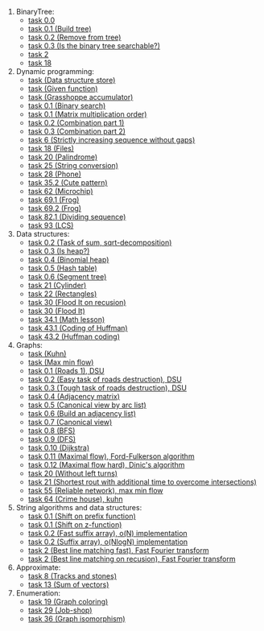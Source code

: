 1. BinaryTree:
   * [task 0.0](./BinaryTree/task%200.0/ "task 0.0") 
   * [task 0.1 (Build tree)](./BinaryTree/task%200.1/ "task 0.1 (Build tree)")
   * [task 0.2 (Remove from tree)](./BinaryTree/task%200.2%20(Remove%20from%20tree)/ "task 0.2 (Remove from tree)")
   * [task 0.3 (Is the binary tree searchable?)](./BinaryTree/task%200.3%20(is%20the%20binary%20tree%20searchable?)/ "task 0.3 (Is the binary tree searchable?)")
   * [task 2](./BinaryTree/task%202/ "task 2")
   * [task 18](./BinaryTree/task_18/ "task 18")
2. Dynamic programming:
   * [task (Data structure store)](./Dynamic%20programming/task%20(data%20structure%20store)/ "task (Data structure store)")
   * [task (Given function)](./Dynamic%20programming/task%20(given%20a%20function)/ "task (Given function)")
   * [task (Grasshoppe accumulator)](./Dynamic%20programming/task%20(grasshoppe%20accumulator)/ "task (Grasshope accumulator)")
   * [task 0.1 (Binary search)](./Dynamic%20programming/task%200.1%20(binary%20search)/ "task 0.1 (Binary search)")
   * [task 0.1 (Matrix multiplication order)](./Dynamic%20programming/task%200.1%20(matrix%20multiplication%20order)/ "task 0.1 (Matrix multiplication order)")
   * [task 0.2 (Combination part 1)](./Dynamic%20programming/task%200.2%20(combination%20(1%20part))/ "task 0.2 (Combination part 1)")
   * [task 0.3 (Combination part 2)](https://github.com/L3b1n/course_2/tree/main/Algorithms%20(C%2B%2B)/dynamic%20programming/task%200.3%20(combination%20(2%20part)) "task 0.3 (Combination part 3)")
   * [task 6 (Strictly increasing sequence without gaps)](https://github.com/L3b1n/course_2/tree/main/Algorithms%20(C%2B%2B)/dynamic%20programming/task%206%20(strictly%20increasing%20sequence%20without%20gaps) "task 6 (Strictly increasing sequence without gaps)")
   * [task 18 (Files)](https://github.com/L3b1n/course_2/tree/main/Algorithms%20(C%2B%2B)/dynamic%20programming/task%2018%20(files) "task 18 (Files)")
   * [task 20 (Palindrome)](https://github.com/L3b1n/course_2/tree/main/Algorithms%20(C%2B%2B)/dynamic%20programming/task%2020%20(Palindrome) "task 20 (Palindrome)")
   * [task 25 (String conversion)](https://github.com/L3b1n/course_2/tree/main/Algorithms%20(C%2B%2B)/dynamic%20programming/task%2025%20(string%20conversion) "task 25 (String conversion)")
   * [task 28 (Phone)](https://github.com/L3b1n/course_2/tree/main/Algorithms%20(C%2B%2B)/dynamic%20programming/task%2028%20(phone) "task 25 (Phone)")
   * [task 35.2 (Cute pattern)](https://github.com/L3b1n/course_2/tree/main/Algorithms%20(C%2B%2B)/dynamic%20programming/task%2035.2%20(cute%20pattern) "task 35.2 (Cute pattern)")
   * [task 62 (Microchip)](https://github.com/L3b1n/course_2/tree/main/Algorithms%20(C%2B%2B)/dynamic%20programming/task%2062%20(microchip) "task 62 (Microchip)")
   * [task 69.1 (Frog)](https://github.com/L3b1n/course_2/tree/main/Algorithms%20(C%2B%2B)/dynamic%20programming/task%2069.1%20(frog) "task 69.1 (Frog)")
   * [task 69.2 (Frog)](https://github.com/L3b1n/course_2/tree/main/Algorithms%20(C%2B%2B)/dynamic%20programming/task%2069.2%20(frog) "task 69.2 (Frog)")
   * [task 82.1 (Dividing sequence)](https://github.com/L3b1n/course_2/tree/main/Algorithms%20(C%2B%2B)/dynamic%20programming/task%2082.1%20(dividing%20sequence) "task 82.1 (Dividing sequence)")
   * [task 93 (LCS)](https://github.com/L3b1n/course_2/tree/main/Algorithms%20(C%2B%2B)/dynamic%20programming/task%2093%20(LCS) "task 93 (LCS)")
3. Data structures:
   * [task 0.2 (Task of sum, sqrt-decomposition)](https://github.com/L3b1n/course_2/tree/main/Algorithms%20(C%2B%2B)/Data%20structures/task%200.2%20(task%20of%20sum) "task 0.2 (Task of sum, sqrt-decomposition)")
   * [task 0.3 (Is heap?)](https://github.com/L3b1n/course_2/tree/main/Algorithms%20(C%2B%2B)/Data%20structures/task%200.3%20(is%20heap%3F) "task 0.3 (Is heap?)")
   * [task 0.4 (Binomial heap)](https://github.com/L3b1n/course_2/tree/main/Algorithms%20(C%2B%2B)/Data%20structures/task%200.4%20(binomial%20heap) "task 0.3 (Binomial heap)")
   * [task 0.5 (Hash table)](https://github.com/L3b1n/course_2/tree/main/Algorithms%20(C%2B%2B)/Data%20structures/task%200.5%20(hash%20table) "task 0.5 (Hash table)")
   * [task 0.6 (Segment tree)](https://github.com/L3b1n/course_2/tree/main/Algorithms%20(C%2B%2B)/Data%20structures/task%200.6%20(segment%20tree) "task 0.6 (Segment tree)")
   * [task 21 (Cylinder)](https://github.com/L3b1n/course_2/tree/main/Algorithms%20(C%2B%2B)/Data%20structures/task%2021%20(cylinder) "task 21 (Cylinder)")
   * [task 22 (Rectangles)](https://github.com/L3b1n/course_2/tree/main/Algorithms%20(C%2B%2B)/Data%20structures/task%2022%20(rectangles) "task 22 (Rectangles)")
   * [task 30 (Flood It on recusion)](https://github.com/L3b1n/course_2/tree/main/Algorithms%20(C%2B%2B)/Data%20structures/task%2030%20(Flood%20It%20on%20recursion) "task 30 (Flood It on recusion)")
   * [task 30 (Flood It)](https://github.com/L3b1n/course_2/tree/main/Algorithms%20(C%2B%2B)/Data%20structures/task%2030%20(Flood%20It) "task 30 (Flood It)")
   * [task 34.1 (Math lesson)](https://github.com/L3b1n/course_2/tree/main/Algorithms%20(C%2B%2B)/Data%20structures/task%2034.1%20(math%20lesson) "task 34.1 (Math lesson)")
   * [task 43.1 (Coding of Huffman)](https://github.com/L3b1n/course_2/tree/main/Algorithms%20(C%2B%2B)/Data%20structures/task%2043.1%20(coding%20of%20huffman) "task 43.1 (Coding of Huffman)")
   * [task 43.2 (Huffman coding)](https://github.com/L3b1n/course_2/tree/main/Algorithms%20(C%2B%2B)/Data%20structures/task%2043.2%20(huffman%20coding) "task 43.2 (Huffman coding)")
4. Graphs:
   * [task (Kuhn)](https://github.com/L3b1n/course_2/tree/main/Algorithms%20(C%2B%2B)/Graphs/task%20(Kuhn) "task (Kuhn)")
   * [task (Max min flow)](https://github.com/L3b1n/course_2/tree/main/Algorithms%20(C%2B%2B)/Graphs/task%20(Max%20min%20flow) "task (Max min flow)")
   * [task 0.1 (Roads 1), DSU](https://github.com/L3b1n/course_2/tree/main/Algorithms%20(C%2B%2B)/Graphs/task%200.1%20(roads%201) "task 0.1 (Roads 1), DSU")
   * [task 0.2 (Easy task of roads destruction), DSU](https://github.com/L3b1n/course_2/tree/main/Algorithms%20(C%2B%2B)/Graphs/task%200.2%20(roads%20destruction) "task 0.2 (Easy task of roads destruction), DSU")
   * [task 0.3 (Tough task of roads destruction), DSU](https://github.com/L3b1n/course_2/tree/main/Algorithms%20(C%2B%2B)/Graphs/task%200.3%20(roads%20destruction) "task 0.3 (Tough task of roads destruction), DSU")
   * [task 0.4 (Adjacency matrix)](https://github.com/L3b1n/course_2/tree/main/Algorithms%20(C%2B%2B)/Graphs/task%200.4%20(adjacency%20matrix) "task 0.4 (Adjacency matrix)")
   * [task 0.5 (Canonical view by arc list)](https://github.com/L3b1n/course_2/tree/main/Algorithms%20(C%2B%2B)/Graphs/task%200.5%20(canonical%20view%20by%20arc%20list) "task 0.5 (Canonical view by arc list)")
   * [task 0.6 (Build an adjacency list)](https://github.com/L3b1n/course_2/tree/main/Algorithms%20(C%2B%2B)/Graphs/task%200.6%20(build%20an%20adjacency%20list) "task 0.6 (Build an adjacency list)")
   * [task 0.7 (Canonical view)](https://github.com/L3b1n/course_2/tree/main/Algorithms%20(C%2B%2B)/Graphs/task%200.7%20(canonical%20view) "task 0.7 (Canonical view)")
   * [task 0.8 (BFS)](https://github.com/L3b1n/course_2/tree/main/Algorithms%20(C%2B%2B)/Graphs/task%200.8%20(BFS) "task 0.8 (BFS)")
   * [task 0.9 (DFS)](https://github.com/L3b1n/course_2/tree/main/Algorithms%20(C%2B%2B)/Graphs/task%200.9%20(DFS) "task 0.9 (DFS)")
   * [task 0.10 (Dijkstra)](https://github.com/L3b1n/course_2/tree/main/Algorithms%20(C%2B%2B)/Graphs/task%200.10%20(Dijkstra) "task 0.10 (Dijkstra)")
   * [task 0.11 (Maximal flow), Ford-Fulkerson algorithm](https://github.com/L3b1n/course_2/tree/main/Algorithms%20(C%2B%2B)/Graphs/task%200.11%20(Maximal%20flow) "task 0.11 (Maximal flow), Ford-Fulkerson algorithm")
   * [task 0.12 (Maximal flow hard), Dinic's algorithm](https://github.com/L3b1n/course_2/tree/main/Algorithms%20(C%2B%2B)/Graphs/task%200.12%20(Maximal%20flow%20hard) "task 0.12 (Maximal flow hard), Dinic's algorithm")
   * [task 20 (Without left turns)](https://github.com/L3b1n/course_2/tree/main/Algorithms%20(C%2B%2B)/Graphs/task%2020%20(without%20left%20turns) "task 20 (Without left turns)")
   * [task 21 (Shortest rout with additional time to overcome intersections)](https://github.com/L3b1n/course_2/tree/main/Algorithms%20(C%2B%2B)/Graphs/task%2021%20(Shertest%20rout%20with%20overcome%20intersections) "task 21 (Shortest rout with additional time to overcome intersections)")
   * [task 55 (Reliable network), max min flow](https://github.com/L3b1n/course_2/tree/main/Algorithms%20(C%2B%2B)/Graphs/task%2055%20(reliable%20network) "task 55 (Reliable network), max min flow")
   * [task 64 (Crime house), kuhn](https://github.com/L3b1n/course_2/tree/main/Algorithms%20(C%2B%2B)/Graphs/task%2064%20(crime%20house) "task 64 (Crime house), kuhn")
5. String algorithms and data structures:
   * [task 0.1 (Shift on prefix function)](https://github.com/L3b1n/course_2/tree/main/Algorithms%20(C%2B%2B)/String%20algorithms%20and%20data%20structures/task%200.1%20(shift%20on%20prefix%20function) "task 0.1 (Shift on prefix function)")
   * [task 0.1 (Shift on z-function)](https://github.com/L3b1n/course_2/tree/main/Algorithms%20(C%2B%2B)/String%20algorithms%20and%20data%20structures/task%200.1%20(shift%20on%20z-function) "task 0.1 (Shift on z-function)")
   * [task 0.2 (Fast suffix array), o(N) implementation](https://github.com/L3b1n/course_2/tree/main/Algorithms%20(C%2B%2B)/String%20algorithms%20and%20data%20structures/task%200.2%20(fast%20suffix%20array) "task 0.2 (Fast suffix array), o(N) implementation")
   * [task 0.2 (Suffix array), o(NlogN) implementation](https://github.com/L3b1n/course_2/tree/main/Algorithms%20(C%2B%2B)/String%20algorithms%20and%20data%20structures/task%200.2%20(suffix%20array) "task 0.2 (Suffix array), o(NlogN) implementation")
   * [task 2 (Best line matching fast), Fast Fourier transform](https://github.com/L3b1n/course_2/tree/main/Algorithms%20(C%2B%2B)/String%20algorithms%20and%20data%20structures/task%202%20(best%20line%20matching%20fast) "task 2 (Best line matching fast), Fast Fourier transform")
   * [task 2 (Best line matching on recusion), Fast Fourier transform](https://github.com/L3b1n/course_2/tree/main/Algorithms%20(C%2B%2B)/String%20algorithms%20and%20data%20structures/task%202%20(best%20line%20matching%20on%20recusion) "task 2 (Best line matching on recusion), Fast Fourier transform")
6. Approximate:
   * [task 8 (Tracks and stones)](https://github.com/L3b1n/course_2/tree/main/Algorithms%20(C%2B%2B)/Approximate/task%208%20(trucks%20and%20stones) "task 8 (Trucks and stones)")
   * [task 13 (Sum of vectors)](https://github.com/L3b1n/course_2/tree/main/Algorithms%20(C%2B%2B)/Approximate/task%2013%20(sum%20of%20vectors) "task 13 (Sum of vectors)")
7. Enumeration:
   * [task 19 (Graph coloring)](https://github.com/L3b1n/course_2/tree/main/Algorithms%20(C%2B%2B)/Enumeration/task%2019%20(graph%20coloring) "task 19 (Graph coloring)")
   * [task 29 (Job-shop)](https://github.com/L3b1n/course_2/tree/main/Algorithms%20(C%2B%2B)/Enumeration/task%2029%20(Job-shop) "task 29 (Job-shop)")
   * [task 36 (Graph isomorphism)](https://github.com/L3b1n/course_2/tree/main/Algorithms%20(C%2B%2B)/Enumeration/task%2036%20(graph%20isomorphism) "task 36 (Graph isomorphism)")